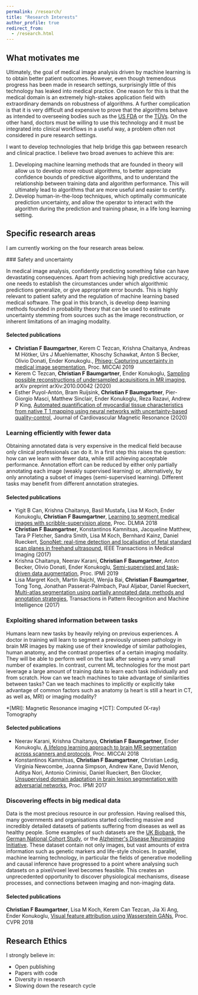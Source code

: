 ```yaml
---
permalink: /research/
title: "Research Interests"
author_profile: true
redirect_from:
  - /research.html
---
```


## What motivates me

Ultimately, the goal of medical image analysis driven by machine learning is to
obtain better patient outcomes. However, even though tremendous progress has been made
in research settings, surprisingly little of this technology has leaked into
medical practice. One reason for this is that the medical domain is an
extremely high-stakes application field with extraordinary demands on robustness
of algorithms. A further complication is that it is very difficult and expensive to prove
that the algorithms behave as intended to overseeing bodies such as the
[US FDA](https://en.wikipedia.org/wiki/Food_and_Drug_Administration) or the
[TÜVs](https://en.wikipedia.org/wiki/Technischer_%C3%9Cberwachungsverein).
On the other hand, doctors must be willing to use this technology and it must
be integrated into clinical workflows in a useful way, a problem often not
considered in pure research settings.

I want to develop technologies that help bridge this gap
between research and clinical practice. I believe two broad avenues to achieve
this are:
1. Developing machine learning methods that are founded in theory will allow us
to develop more robust algorithms, to better appreciate confidence bounds of
predictive algorithms, and to understand the relationship between training data
and algorithm performance. This will ultimately lead to algorithms that are more useful
and easier to certify.
2. Develop human-in-the-loop techniques, which optimally communicate prediction uncertainty,
and allow the operator to interact with the algorithm during the prediction and
training phase, in a life long learning setting.

## Specific research areas

I am currently working on the four research areas below. 

### Safety and uncertainty

In medical image analysis, confidently predicting something false can have devastating consequences. Apart from achieving high predictive accuracy, one needs to establish the circumstances under which algorithmic predictions generalize, or give appropriate error bounds. This is highly relevant to patient safety and the regulation of machine learning based medical software. The goal in this branch, is develop deep learning methods founded in probability theory that can be used to estimate uncertainty stemming from sources such as the image reconstruction, or inherent limitations of an imaging modality.

#### Selected publications

 * **Christian F Baumgartner**, Kerem C Tezcan, Krishna Chaitanya, Andreas M Hötker, Urs J Muehlematter, Khoschy Schawkat, Anton S Becker, Olivio Donati, Ender Konukoglu., [Phiseg: Capturing uncertainty in medical image segmentation](https://arxiv.org/pdf/1906.04045.pdf), Proc. MICCAI 2019
 * Kerem C Tezcan, **Christian F Baumgartner**, Ender Konukoglu, [Sampling possible reconstructions of undersampled acquisitions in MR imaging](https://arxiv.org/abs/2010.00042), arXiv preprint arXiv:2010.00042 (2020)
 * Esther Puyol-Antón, Bram Ruijsink, **Christian F Baumgartner**, Pier-Giorgio Masci, Matthew Sinclair, Ender Konukoglu, Reza Razavi, Andrew P King, [Automated quantification of myocardial tissue characteristics from native T 1 mapping using neural networks with uncertainty-based quality-control](https://link.springer.com/article/10.1186/s12968-020-00650-y), Journal of Cardiovascular Magnetic Resonance (2020)

### Learning efficiently with fewer data

Obtaining annotated data is very expensive in the medical field because only clinical professionals can do it. In a first step this raises the question: how can we learn with fewer data, while still achieving acceptable performance. Annotation effort can be reduced by either only partially annotating each image (weakly supervised learning) or, alternatively, by only annotating a subset of images (semi-supervised learning). Different tasks may benefit from different annotation strategies.

#### Selected publications

 * Yigit B Can, Krishna Chaitanya, Basil Mustafa, Lisa M Koch, Ender Konukoglu, **Christian F Baumgartner**, [Learning to segment medical images with scribble-supervision alone](https://arxiv.org/pdf/1807.04668), Proc. DLMIA 2018
 * **Christian F Baumgartner**, Konstantinos Kamnitsas, Jacqueline Matthew, Tara P Fletcher, Sandra Smith, Lisa M Koch, Bernhard Kainz, Daniel Rueckert, [SonoNet: real-time detection and localisation of fetal standard scan planes in freehand ultrasound](https://ieeexplore.ieee.org/stamp/stamp.jsp?arnumber=7974824), IEEE Transactions in Medical Imaging (2017)
 * Krishna Chaitanya, Neerav Karani, **Christian F Baumgartner**, Anton Becker, Olivio Donati, Ender Konukoglu, [Semi-supervised and task-driven data augmentation](https://arxiv.org/pdf/1902.05396), Proc. IPMI 2019
 * Lisa Margret Koch, Martin Rajchl, Wenjia Bai, **Christian F Baumgartner**, Tong Tong, Jonathan Passerat-Palmbach, Paul Aljabar, Daniel Rueckert, [Multi-atlas segmentation using partially annotated data: methods and annotation strategies](https://ieeexplore.ieee.org/iel7/34/8371350/08014481.pdf), Transactions in Pattern Recognition and Machine Intelligence (2017)

### Exploiting shared information between tasks

Humans learn new tasks by heavily relying on previous experiences. A doctor in training will learn to segment a previously unseen pathology in brain MR images by making use of their knowledge of similar pathologies, human anatomy, and the contrast properties of a certain imaging modality. They will be able to perform well on the task after seeing a very small number of examples. In contrast, current ML technologies for the most part leverage a large amount of training data to learn each task individually and from scratch. How can we teach machines to take advantage of similarities between tasks? Can we teach machines to implicitly or explicitly take advantage of common factors such as anatomy (a heart is still a heart in CT, as well as, MRI) or imaging modality?

*[MRI]: Magnetic Resonance imaging
*[CT]: Computed (X-ray) Tomography

#### Selected publications

 * Neerav Karani, Krishna Chaitanya, **Christian F Baumgartner**, Ender Konukoglu, [A lifelong learning approach to brain MR segmentation across scanners and protocols](https://arxiv.org/pdf/1805.10170), Proc. MICCAI 2018
 * Konstantinos Kamnitsas, **Christian F Baumgartner**, Christian Ledig, Virginia Newcombe, Joanna Simpson, Andrew Kane, David Menon, Aditya Nori, Antonio Criminisi, Daniel Rueckert, Ben Glocker, [Unsupervised domain adaptation in brain lesion segmentation with adversarial networks](https://arxiv.org/pdf/1612.08894), Proc. IPMI 2017

### Discovering effects in big medical data

Data is the most precious resource in our profession. Having realised this, many governments and organisations started collecting
massive and incredibly detailed datasets of patients suffering from diseases as well as healthy people. Some examples of such datasets are the [UK Biobank](https://www.ukbiobank.ac.uk/), the [German National Cohort Study](https://www.klinikum.uni-heidelberg.de/radiologische-klinik/klinik-fuer-diagnostische-und-interventionelle-radiologie/forschung/research-projects/the-german-national-cohort), or the [Alzheimer's Disease Neuroimaging Initiative](http://adni.loni.usc.edu/). These dataset contain not only images, but vast amounts of extra information such as genetic markers and life-style choices. In parallel, machine learning technology, in particular the fields of generative modelling and causal inference have progressed to a point where analysing such datasets on a pixel/voxel level becomes feasible. This creates an unprecedented opportunity to discover physiological mechanisms, disease processes, and connections between imaging and non-imaging data.

#### Selected publications

**Christian F Baumgartner**, Lisa M Koch, Kerem Can Tezcan, Jia Xi Ang, Ender Konukoglu, [Visual feature attribution using Wasserstein GANs](http://openaccess.thecvf.com/content_cvpr_2018/papers/Baumgartner_Visual_Feature_Attribution_CVPR_2018_paper.pdf), Proc. CVPR 2018

## Research Ethics

I strongly believe in:

 * Open publishing
 * Papers with code
 * Diversity in research
 * Slowing down the research cycle
